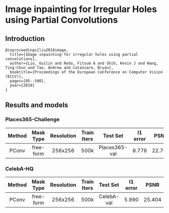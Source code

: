 # Image inpainting for Irregular Holes using Partial Convolutions

## Introduction

```
@inproceedings{liu2018image,
  title={Image inpainting for irregular holes using partial convolutions},
  author={Liu, Guilin and Reda, Fitsum A and Shih, Kevin J and Wang, Ting-Chun and Tao, Andrew and Catanzaro, Bryan},
  booktitle={Proceedings of the European Conference on Computer Vision (ECCV)},
  pages={85--100},
  year={2018}
}
```

## Results and models
### Places365-Challenge
| Method | Mask Type | Resolution | Train Iters |   Test Set    | l1 error |  PSNR  | SSIM  |                                                                                                                                                 Download                                                                                                                                                  |
| :----: | :-------: | :--------: | :---------: | :-----------: | :------: | :----: | :---: | :-------------------------------------------------------------------------------------------------------------------------------------------------------------------------------------------------------------------------------------------------------------------------------------------------------: |
| PConv  | free-form |  256x256   |    500k     | Places365-val |  8.776   | 22.762 | 0.801 | [model](https://openmmlab.oss-accelerate.aliyuncs.com/mmediting/inpainting/pconv/pconv_256x256_stage2_4x2_places_20200619-1ffed0e8.pth) \| [log](https://openmmlab.oss-accelerate.aliyuncs.com/mmediting/inpainting/pconv/pconv_256x256_stage2_4x2_places_20200619-1ffed0e8.log.json) |


### CelebA-HQ
| Method | Mask Type | Resolution | Train Iters |  Test Set  | l1 error |  PSNR  | SSIM  |                                                                                                                                                 Download                                                                                                                                                  |
| :----: | :-------: | :--------: | :---------: | :--------: | :------: | :----: | :---: | :-------------------------------------------------------------------------------------------------------------------------------------------------------------------------------------------------------------------------------------------------------------------------------------------------------: |
| PConv  | free-form |  256x256   |    500k     | CelebA-val |  5.990   | 25.404 | 0.853 | [model](https://openmmlab.oss-accelerate.aliyuncs.com/mmediting/inpainting/pconv/pconv_256x256_stage2_4x2_celeba_20200619-860f8b95.pth) \| [log](https://openmmlab.oss-accelerate.aliyuncs.com/mmediting/inpainting/pconv/pconv_256x256_stage2_4x2_celeba_20200619-860f8b95.log.json) |

